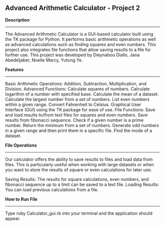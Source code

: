 Advanced Arithmetic Calculator - Project 2
----

**Description**

---

The Advanced Arithmetic Calculator is a GUI-based calculator built using the TK package for Python. 
It performs basic arithmetic operations as well as advanced calculations such as finding squares and even numbers. 
This project also integrates file functions that allow saving results to a file for further use.
This project was developed by Dieynabou Diallo, Jana Abedeljaber, Noelle Marcy, Yutong Ye.

**Features**

---

Basic Arithmetic Operations: Addition, Subtraction, Multiplication, and Division.
Advanced Functions:
Calculate squares of numbers.
Calculate logarithm of a number with specified base.
Calculate the mean of a dataset.
Calculate the largest number from a set of numbers.
List even numbers within a given range.
Convert Fahrenheit to Celsius.
Graphical User Interface (GUI) using the TK package for ease of use.
File Functions: Save and load results to/from text files for squares and even numbers. Save results from fibonacci sequence.
Check if a given number is a prime number. 
Return the minimum from a set of numbers. 
Generate odd numbers in a given range and then print them in a specific file.
Find the mode of a dataset.

**File Operations**

---
Our calculator offers the ability to save results to files and load data from files. 
This is particularly useful when working with large datasets or when you want to store the results of square or even calculations for later use.

Saving Results: The results for square calculations, even numbers, and fibonacci sequence up to a limit can be saved to a text file.
Loading Results: You can load previous calculations from a file.

**How to Run File**

---
Type ruby Calculator_gui.rb into your terminal and the application should appear.




